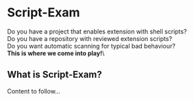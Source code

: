 # Script-Exam

Do you have a project that enables extension with shell scripts?\
Do you have a repository with reviewed extension scripts?\
Do you want automatic scanning for typical bad behaviour?\
**This is where we come into play!**\

## What is Script-Exam?

Content to follow...
